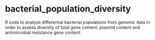 # bacterial_population_diversity
R code to analyze differential bacterial populations from genomic data in order to assess diversity of total gene content, plasmid content and antimicrobial resistance gene content.
